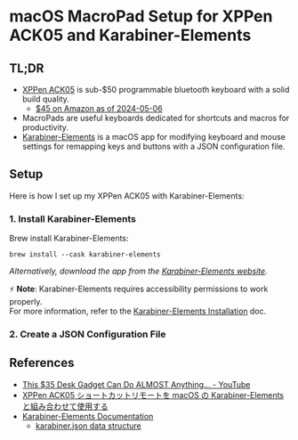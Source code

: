 # macOS MacroPad Setup for XPPen ACK05 and Karabiner-Elements


## TL;DR

* [XPPen ACK05](https://www.xp-pen.com/product/ack05-wireless-shortcut-remote.html) is sub-$50 programmable bluetooth keyboard with a solid build quality.
  * [$45 on Amazon as of 2024-05-06](https://amzn.to/3IVwreN)
* MacroPads are useful keyboards dedicated for shortcuts and macros for productivity.
* [Karabiner-Elements](https://karabiner-elements.pqrs.org/) is a macOS app for modifying keyboard and mouse settings for remapping keys and buttons with a JSON configuration file.


## Setup

Here is how I set up my XPPen ACK05 with Karabiner-Elements:


### 1. Install Karabiner-Elements

Brew install Karabiner-Elements:

```shell
brew install --cask karabiner-elements
```

_Alternatively, download the app from the [Karabiner-Elements website](https://karabiner-elements.pqrs.org/)._

⚡ **Note**: Karabiner-Elements requires accessibility permissions to work properly.  
For more information, refer to the [Karabiner-Elements Installation](https://karabiner-elements.pqrs.org/docs/getting-started/installation/) doc.


### 2. Create a JSON Configuration File


## References

* [This $35 Desk Gadget Can Do ALMOST Anything... - YouTube](https://www.youtube.com/watch?v=g2AEaSRu6QQ)
* [XPPen ACK05 ショートカットリモートを macOS の Karabiner-Elements と組み合わせて使用する](https://zenn.dev/komatsuh/articles/6a0da36a5229d1)
* [Karabiner-Elements Documentation](https://karabiner-elements.pqrs.org/docs/)
  * [karabiner.json data structure](https://karabiner-elements.pqrs.org/docs/json/root-data-structure/)
